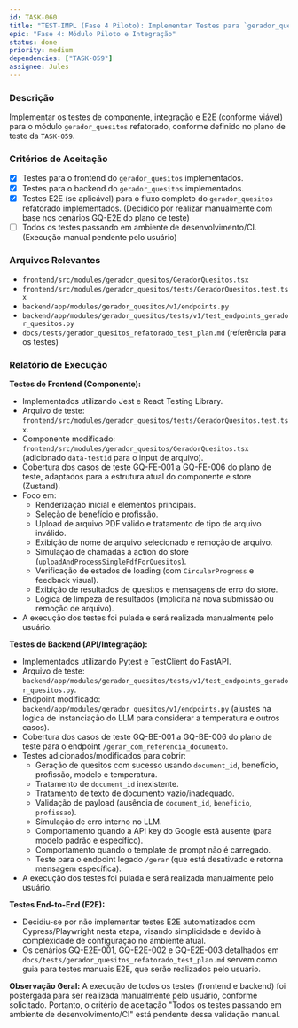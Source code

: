 ```yaml
---
id: TASK-060
title: "TEST-IMPL (Fase 4 Piloto): Implementar Testes para `gerador_quesitos` Refatorado"
epic: "Fase 4: Módulo Piloto e Integração"
status: done
priority: medium
dependencies: ["TASK-059"]
assignee: Jules
---
```


### Descrição

Implementar os testes de componente, integração e E2E (conforme viável) para o módulo `gerador_quesitos` refatorado, conforme definido no plano de teste da `TASK-059`.

### Critérios de Aceitação

- [x] Testes para o frontend do `gerador_quesitos` implementados.
- [x] Testes para o backend do `gerador_quesitos` implementados.
- [x] Testes E2E (se aplicável) para o fluxo completo do `gerador_quesitos` refatorado implementados. (Decidido por realizar manualmente com base nos cenários GQ-E2E do plano de teste)
- [ ] Todos os testes passando em ambiente de desenvolvimento/CI. (Execução manual pendente pelo usuário)

### Arquivos Relevantes

* `frontend/src/modules/gerador_quesitos/GeradorQuesitos.tsx`
* `frontend/src/modules/gerador_quesitos/tests/GeradorQuesitos.test.tsx`
* `backend/app/modules/gerador_quesitos/v1/endpoints.py`
* `backend/app/modules/gerador_quesitos/tests/v1/test_endpoints_gerador_quesitos.py`
* `docs/tests/gerador_quesitos_refatorado_test_plan.md` (referência para os testes)

### Relatório de Execução

**Testes de Frontend (Componente):**
- Implementados utilizando Jest e React Testing Library.
- Arquivo de teste: `frontend/src/modules/gerador_quesitos/tests/GeradorQuesitos.test.tsx`.
- Componente modificado: `frontend/src/modules/gerador_quesitos/GeradorQuesitos.tsx` (adicionado `data-testid` para o input de arquivo).
- Cobertura dos casos de teste GQ-FE-001 a GQ-FE-006 do plano de teste, adaptados para a estrutura atual do componente e store (Zustand).
- Foco em:
    - Renderização inicial e elementos principais.
    - Seleção de benefício e profissão.
    - Upload de arquivo PDF válido e tratamento de tipo de arquivo inválido.
    - Exibição de nome de arquivo selecionado e remoção de arquivo.
    - Simulação de chamadas à action do store (`uploadAndProcessSinglePdfForQuesitos`).
    - Verificação de estados de loading (com `CircularProgress` e feedback visual).
    - Exibição de resultados de quesitos e mensagens de erro do store.
    - Lógica de limpeza de resultados (implícita na nova submissão ou remoção de arquivo).
- A execução dos testes foi pulada e será realizada manualmente pelo usuário.

**Testes de Backend (API/Integração):**
- Implementados utilizando Pytest e TestClient do FastAPI.
- Arquivo de teste: `backend/app/modules/gerador_quesitos/tests/v1/test_endpoints_gerador_quesitos.py`.
- Endpoint modificado: `backend/app/modules/gerador_quesitos/v1/endpoints.py` (ajustes na lógica de instanciação do LLM para considerar a temperatura e outros casos).
- Cobertura dos casos de teste GQ-BE-001 a GQ-BE-006 do plano de teste para o endpoint `/gerar_com_referencia_documento`.
- Testes adicionados/modificados para cobrir:
    - Geração de quesitos com sucesso usando `document_id`, benefício, profissão, modelo e temperatura.
    - Tratamento de `document_id` inexistente.
    - Tratamento de texto de documento vazio/inadequado.
    - Validação de payload (ausência de `document_id`, `beneficio`, `profissao`).
    - Simulação de erro interno no LLM.
    - Comportamento quando a API key do Google está ausente (para modelo padrão e específico).
    - Comportamento quando o template de prompt não é carregado.
    - Teste para o endpoint legado `/gerar` (que está desativado e retorna mensagem específica).
- A execução dos testes foi pulada e será realizada manualmente pelo usuário.

**Testes End-to-End (E2E):**
- Decidiu-se por não implementar testes E2E automatizados com Cypress/Playwright nesta etapa, visando simplicidade e devido à complexidade de configuração no ambiente atual.
- Os cenários GQ-E2E-001, GQ-E2E-002 e GQ-E2E-003 detalhados em `docs/tests/gerador_quesitos_refatorado_test_plan.md` servem como guia para testes manuais E2E, que serão realizados pelo usuário.

**Observação Geral:**
A execução de todos os testes (frontend e backend) foi postergada para ser realizada manualmente pelo usuário, conforme solicitado. Portanto, o critério de aceitação "Todos os testes passando em ambiente de desenvolvimento/CI" está pendente dessa validação manual.
